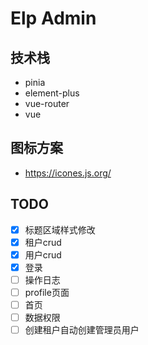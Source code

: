 # Elp Admin

## 技术栈

- pinia
- element-plus
- vue-router
- vue

## 图标方案

- https://icones.js.org/

## TODO

- [x] 标题区域样式修改
- [x] 租户crud
- [x] 用户crud
- [x] 登录
- [ ] 操作日志
- [ ] profile页面
- [ ] 首页
- [ ] 数据权限
- [ ] 创建租户自动创建管理员用户
